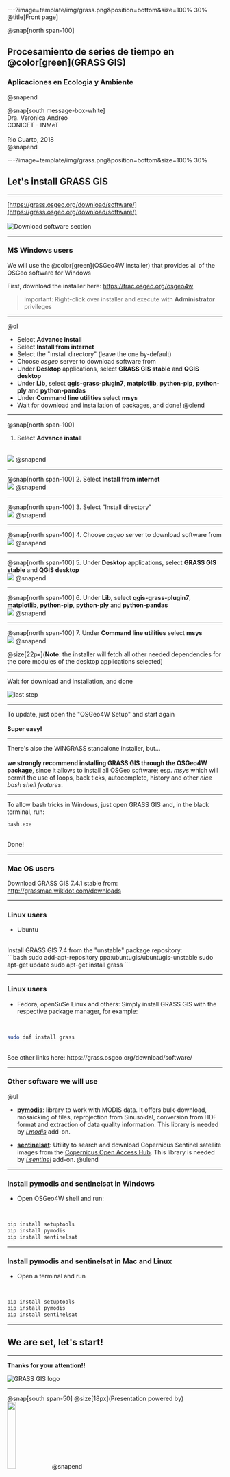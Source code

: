 ---?image=template/img/grass.png&position=bottom&size=100% 30%
@title[Front page]

@snap[north span-100]
<br>
<h2>Procesamiento de series de tiempo en @color[green](GRASS GIS)</h2>
<h3>Aplicaciones en Ecologia y Ambiente</h3>
@snapend

@snap[south message-box-white]
<br>Dra. Veronica Andreo<br>CONICET - INMeT<br><br>Rio Cuarto, 2018<br>
@snapend

---?image=template/img/grass.png&position=bottom&size=100% 30%

## Let's install GRASS GIS

---

[https://grass.osgeo.org/download/software/](https://grass.osgeo.org/download/software/)
<br><br>
![Download software section](assets/img/grass_gis_download_software.png)

---

### MS Windows users

We will use the @color[green](OSGeo4W installer) that provides all of the OSGeo software for Windows
<br>

First, download the installer here: https://trac.osgeo.org/osgeo4w

> Important:
> Right-click over installer and execute with **Administrator** privileges

---

@ol
- Select **Advance install**
- Select **Install from internet**
- Select the "Install directory" (leave the one by-default)
- Choose *osgeo* server to download software from
- Under **Desktop** applications, select **GRASS GIS stable** and **QGIS desktop**
- Under **Lib**, select **qgis-grass-plugin7**, **matplotlib**, **python-pip**, **python-ply** and **python-pandas** 
- Under **Command line utilities** select **msys**
- Wait for download and installation of packages, and done!
@olend

---

@snap[north span-100]
1. Select **Advance install**
<br>
<img src="assets/img/osgeo4w_step_1.png">
@snapend

---

@snap[north span-100]
2. Select **Install from internet**
<br>
<img src="assets/img/osgeo4w_step_2.png">
@snapend

---

@snap[north span-100]
3. Select "Install directory"
<br>
<img src="assets/img/osgeo4w_step_3.png">
@snapend

---

@snap[north span-100]
4. Choose *osgeo* server to download software from
<br>
<img src="assets/img/osgeo4w_step_4.png">
@snapend

---

@snap[north span-100]
5. Under **Desktop** applications, select **GRASS GIS stable** and **QGIS desktop**
<br>
<img src="assets/img/osgeo4w_step_5.png">
@snapend

---

@snap[north span-100]
6. Under **Lib**, select **qgis-grass-plugin7**, **matplotlib**, **python-pip**, **python-ply** and **python-pandas** 
<br>
<img src="assets/img/osgeo4w_step_6.png">
@snapend

---

@snap[north span-100]
7. Under **Command line utilities** select **msys**
<br>
<img src="assets/img/osgeo4w_step_7.png">
@snapend

@size[22px](**Note**: the installer will fetch all other needed dependencies for the core modules of the desktop applications selected)

---

Wait for download and installation, and done

![last step](assets/img/osgeo4w_step_10.png)

---

To update, just open the "OSGeo4W Setup" and start again
<br><br>
**Super easy!**

---

There's also the WINGRASS standalone installer, but...
<br><br>
**we strongly recommend installing GRASS GIS through the OSGeo4W package**, since it allows to install all OSGeo software; esp. *msys* which will permit the use of loops, back ticks, autocomplete, history and other *nice bash shell features*.

---

To allow bash tricks in Windows, just open GRASS GIS and, in the black terminal, run:
<br>
```
bash.exe
```
<br>
Done!

---

### Mac OS users

Download GRASS GIS 7.4.1 stable from: <http://grassmac.wikidot.com/downloads>

---

### Linux users

- Ubuntu
<br>
Install GRASS GIS 7.4 from the "unstable" package repository:
<br>
```bash
sudo add-apt-repository ppa:ubuntugis/ubuntugis-unstable
sudo apt-get update
sudo apt-get install grass
```

---

### Linux users

- Fedora, openSuSe Linux and others: Simply install GRASS GIS with the respective package manager, for example:
<br>

```bash
sudo dnf install grass
```
<br>
See other links here: https://grass.osgeo.org/download/software/

---

### Other software we will use

@ul
- **[pymodis](http://www.pymodis.org/)**: library to work with MODIS data. It offers bulk-download, mosaicking of tiles, reprojection from Sinusoidal, conversion from HDF format and extraction of data quality information. This library is needed by *[i.modis](https://grass.osgeo.org/grass74/manuals/addons/i.modis.html)* add-on.

- **[sentinelsat](https://github.com/sentinelsat/sentinelsat)**: Utility to search and download Copernicus Sentinel satellite images from the [Copernicus Open Access Hub](https://scihub.copernicus.eu/). This library is needed by *[i.sentinel](https://grass.osgeo.org/grass74/manuals/addons/i.sentinel.html)* add-on.
@ulend

---

### Install pymodis and sentinelsat in Windows

- Open OSGeo4W shell and run:

<br>

```python
pip install setuptools
pip install pymodis
pip install sentinelsat
```

---

### Install pymodis and sentinelsat in Mac and Linux

- Open a terminal and run 

<br>

```python
pip install setuptools
pip install pymodis
pip install sentinelsat
```

---

## **We are set, let's start!**

---

**Thanks for your attention!!**

![GRASS GIS logo](assets/img/grass_logo_alphab.png)

---

@snap[south span-50]
@size[18px](Presentation powered by)
<br>
<a href="https://gitpitch.com/">
<img src="assets/img/gitpitch_logo.png" width="20%"></a>
@snapend

<!--- 
1.  WinGRASS stand-alone installer
> Important:
> Right-click over the installer and execute with **Administrator** privileges
Be sure to check "Important Microsoft Runtime Libraries". The rest is all **Ok** until the end.
Note: dependencies needed by core modules are shipped with the installer, no need to worry about them now.
--->